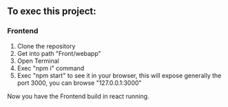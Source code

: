 ## To exec this project:

### Frontend
1. Clone the repository
2. Get into path "Front/webapp"
3. Open Terminal
4. Exec "npm i" command
5. Exec "npm start" to see it in your browser, this will expose generally the port 3000, you can browse "127.0.0.1:3000"

Now you have the Frontend build in react running.
